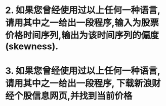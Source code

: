 # 2. 如果您曾经使用过以上任何一种语言,请用其中之一给出一段程序,输入为股票价格时间序列,输出为该时间序列的偏度(skewness).
 
 
# 3. 如果您曾经使用过以上任何一种语言,请用其中之一给出一段程序, 下载新浪财经个股信息网页,并找到当前价格
